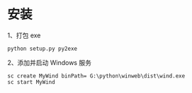 

# 安装


1、打包 exe
```
python setup.py py2exe
```

2、添加并启动 Windows 服务
```
sc create MyWind binPath= G:\python\winweb\dist\wind.exe
sc start MyWind
```


